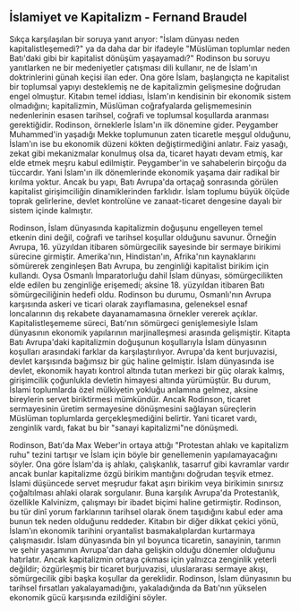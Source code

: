 ## İslamiyet ve Kapitalizm - Fernand Braudel

Sıkça karşılaşılan bir soruya yanıt arıyor: "İslam dünyası neden kapitalistleşemedi?" ya da daha dar bir ifadeyle "Müslüman toplumlar neden Batı'daki gibi bir kapitalist dönüşüm yaşayamadı?" Rodinson bu soruyu yanıtlarken ne bir medeniyetler çatışması dili kullanır, ne de İslam'ın doktrinlerini günah keçisi ilan eder. Ona göre İslam, başlangıçta ne kapitalist bir toplumsal yapıyı desteklemiş ne de kapitalizmin gelişmesine doğrudan engel olmuştur. Kitabın temel iddiası, İslam'ın kendisinin bir ekonomik sistem olmadığını; kapitalizmin, Müslüman coğrafyalarda gelişmemesinin nedenlerinin esasen tarihsel, coğrafi ve toplumsal koşullarda aranması gerektiğidir. Rodinson, örneklerle İslam'ın ilk dönemine gider. Peygamber Muhammed'in yaşadığı Mekke toplumunun zaten ticaretle meşgul olduğunu, İslam'ın ise bu ekonomik düzeni kökten değiştirmediğini anlatır. Faiz yasağı, zekat gibi mekanizmalar konulmuş olsa da, ticaret hayatı devam etmiş, kar elde etmek meşru kabul edilmiştir. Peygamber'in ve sahabelerin birçoğu da tüccardır. Yani İslam'ın ilk dönemlerinde ekonomik yaşama dair radikal bir kırılma yoktur. Ancak bu yapı, Batı Avrupa'da ortaçağ sonrasında görülen kapitalist girişimciliğin dinamiklerinden farklıdır. İslam toplumu büyük ölçüde toprak gelirlerine, devlet kontrolüne ve zanaat-ticaret dengesine dayalı bir sistem içinde kalmıştır.

Rodinson, İslam dünyasında kapitalizmin doğuşunu engelleyen temel etkenin dini değil, coğrafi ve tarihsel koşullar olduğunu savunur. Örneğin Avrupa, 16. yüzyıldan itibaren sömürgecilik sayesinde bir sermaye birikimi sürecine girmiştir. Amerika'nın, Hindistan'ın, Afrika'nın kaynaklarını sömürerek zenginleşen Batı Avrupa, bu zenginliği kapitalist birikim için kullandı. Oysa Osmanlı İmparatorluğu dahil İslam dünyası, sömürgecilikten elde edilen bu zenginliğe erişemedi; aksine 18. yüzyıldan itibaren Batı sömürgeciliğinin hedefi oldu. Rodinson bu durumu, Osmanlı'nın Avrupa karşısında askeri ve ticari olarak zayıflamasına, geleneksel esnaf loncalarının dış rekabete dayanamamasına örnekler vererek açıklar. Kapitalistleşememe süreci, Batı'nın sömürgeci genişlemesiyle İslam dünyasının ekonomik yapılarının marjinalleşmesi arasında gelişmiştir. Kitapta Batı Avrupa'daki kapitalizmin doğuşunun koşullarıyla İslam dünyasının koşulları arasındaki farklar da karşılaştırılıyor. Avrupa'da kent burjuvazisi, devlet karşısında bağımsız bir güç haline gelmiştir. İslam dünyasında ise devlet, ekonomik hayatı kontrol altında tutan merkezi bir güç olarak kalmış, girişimcilik çoğunlukla devletin himayesi altında yürümüştür. Bu durum, İslami toplumlarda özel mülkiyetin yokluğu anlamına gelmez, aksine bireylerin servet biriktirmesi mümkündür. Ancak Rodinson, ticaret sermayesinin üretim sermayesine dönüşmesini sağlayan süreçlerin Müslüman toplumlarda gerçekleşmediğini belirtir. Yani ticaret vardı, zenginlik vardı, fakat bu bir "sanayi kapitalizmi"ne dönüşmedi.

Rodinson, Batı'da Max Weber'in ortaya attığı "Protestan ahlakı ve kapitalizm ruhu" tezini tartışır ve İslam için böyle bir genellemenin yapılamayacağını söyler. Ona göre İslam'da iş ahlakı, çalışkanlık, tasarruf gibi kavramlar vardır ancak bunlar kapitalizme özgü birikim mantığını doğrudan teşvik etmez. İslami düşüncede servet meşrudur fakat aşırı birikim veya birikimin sınırsız çoğaltılması ahlaki olarak sorgulanır. Buna karşılık Avrupa'da Protestanlık, özellikle Kalvinizm, çalışmayı bir ibadet biçimi haline getirmiştir. Rodinson, bu tür dinî yorum farklarının tarihsel olarak önem taşıdığını kabul eder ama bunun tek neden olduğunu reddeder. Kitabın bir diğer dikkat çekici yönü, İslam'ın ekonomik tarihini oryantalist basmakalıplardan kurtarmaya çalışmasıdır. İslam dünyasında bin yıl boyunca ticaretin, sanayinin, tarımın ve şehir yaşamının Avrupa'dan daha gelişkin olduğu dönemler olduğunu hatırlatır. Ancak kapitalizmin ortaya çıkması için yalnızca zenginlik yeterli değildir; özgürleşmiş bir ticaret burjuvazisi, uluslararası sermaye akışı, sömürgecilik gibi başka koşullar da gereklidir. Rodinson, İslam dünyasının bu tarihsel fırsatları yakalayamadığını, yakaladığında da Batı'nın yükselen ekonomik gücü karşısında ezildiğini söyler.
























